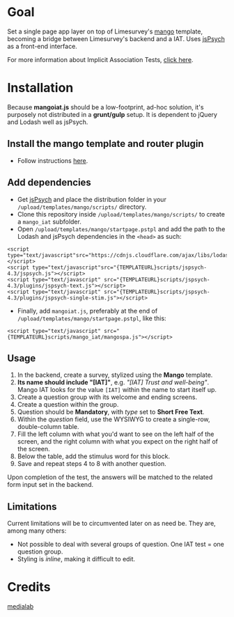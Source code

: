 # Goal
Set a single page app layer on top of Limesurvey's [mango](https://raw.githubusercontent.com/medialab/mango_core) template,
becoming a bridge between Limesurvey's backend and a IAT. Uses [jsPsych](http://jspsych.org) as a front-end interface.

For more information about Implicit Association Tests, [click here](https://implicit.harvard.edu/implicit/education.html).

# Installation
Because **mangoiat.js** should be a low-footprint, ad-hoc solution, it's purposely not distributed in a **grunt/gulp** setup.
It is dependent to jQuery and Lodash well as jsPsych.

## Install the mango template and router plugin
* Follow instructions [here](https://github.com/medialab/mango_core#readme).

## Add dependencies
* Get [jsPsych](https://github.com/jodeleeuw/jsPsych) and place the distribution folder in your `/upload/templates/mango/scripts/` directory.
* Clone this repository inside `/upload/templates/mango/scripts/` to create a `mango_iat` subfolder.
* Open `/upload/templates/mango/startpage.pstpl` and add the path to the Lodash and jsPsych dependencies in the `<head>` as such:

```
<script type="text/javascript"src="https://cdnjs.cloudflare.com/ajax/libs/lodash.js/3.10.1/lodash.min.js"></script>
<script type="text/javascript"src="{TEMPLATEURL}scripts/jspsych-4.3/jspsych.js"></script>
<script type="text/javascript" src="{TEMPLATEURL}scripts/jspsych-4.3/plugins/jspsych-text.js"></script>
<script type="text/javascript" src="{TEMPLATEURL}scripts/jspsych-4.3/plugins/jspsych-single-stim.js"></script>
```

* Finally, add `mangoiat.js`, preferably at the end of `/upload/templates/mango/startpage.pstpl`, like this:

```
<script type="text/javascript" src="{TEMPLATEURL}scripts/mango_iat/mangospa.js"></script>
```

## Usage
1. In the backend, create a survey, stylized using the **Mango** template.
2. **Its name should include "[IAT]"**, e.g. _"[IAT] Trust and well-being"_. Mango IAT looks for the value `[IAT]` within the name to start itself up.
3. Create a question group with its welcome and ending screens.
4. Create a question within the group.
5. Question should be **Mandatory**, with _type_ set to **Short Free Text**.
6. Within the _question_ field, use the WYSIWYG to create a single-row, double-column table.
7. Fill the left column with what you'd want to see on the left half of the screen, and the right column with what you expect on the right half of the screen.
8. Below the table, add the stimulus word for this block.
9. Save and repeat steps 4 to 8 with another question.

Upon completion of the test, the answers will be matched to the related form input set in the backend.

## Limitations
Current limitations will be to circumvented later on as need be. They are, among many others:
* Not possible to deal with several groups of question. One IAT test = one question group.
* Styling is _inline_, making it difficult to edit.


# Credits
[medialab](http://www.medialab.sciences-po.fr/)
